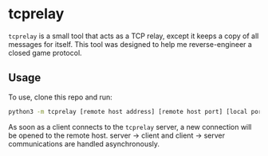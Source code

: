 # tcprelay

`tcprelay` is a small tool that acts as a TCP relay, except it keeps a copy of all messages for itself. This tool was designed to help me reverse-engineer a closed game protocol.

## Usage

To use, clone this repo and run:

```sh
python3 -m tcprelay [remote host address] [remote host port] [local port]
```

As soon as a client connects to the `tcprelay` server, a new connection will be opened to the remote host. server -> client and client -> server communications are handled asynchronously.